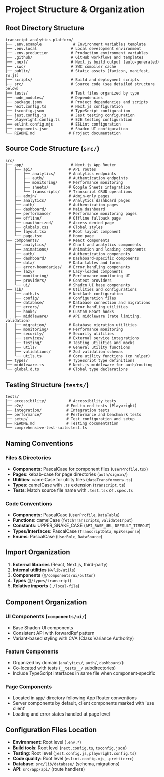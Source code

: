 # Project Structure & Organization

## Root Directory Structure

```
transcript-analytics-platform/
├── .env.example              # Environment variables template
├── .env.local               # Local development environment
├── .env.production          # Production environment variables
├── .github/                 # GitHub workflows and templates
├── .next/                   # Next.js build output (auto-generated)
├── .swc/                    # SWC compiler cache
├── public/                  # Static assets (favicon, manifest, sw.js)
├── scripts/                 # Build and deployment scripts
├── src/                     # Source code (see detailed structure below)
├── tests/                   # Test files organized by type
├── node_modules/            # Dependencies
├── package.json             # Project dependencies and scripts
├── next.config.ts           # Next.js configuration
├── tsconfig.json            # TypeScript configuration
├── jest.config.js           # Jest testing configuration
├── playwright.config.ts     # E2E testing configuration
├── eslint.config.mjs        # ESLint configuration
├── components.json          # Shadcn UI configuration
└── README.md               # Project documentation
```

## Source Code Structure (`src/`)

```
src/
├── app/                     # Next.js App Router
│   ├── api/                # API routes
│   │   ├── analytics/      # Analytics endpoints
│   │   ├── auth/           # Authentication endpoints  
│   │   ├── monitoring/     # Performance monitoring
│   │   ├── sheets/         # Google Sheets integration
│   │   └── transcripts/    # Transcript CRUD operations
│   ├── admin/              # Admin-only pages
│   ├── analytics/          # Analytics dashboard pages
│   ├── auth/               # Authentication pages
│   ├── dashboard/          # Main dashboard
│   ├── performance/        # Performance monitoring pages
│   ├── offline/            # Offline fallback page
│   ├── unauthorized/       # Access denied page
│   ├── globals.css         # Global styles
│   ├── layout.tsx          # Root layout component
│   └── page.tsx            # Home page
├── components/             # React components
│   ├── analytics/          # Chart and analytics components
│   ├── animations/         # Animation and loading components
│   ├── auth/               # Authentication components
│   ├── dashboard/          # Dashboard-specific components
│   ├── data/               # Data tables and forms
│   ├── error-boundaries/   # Error handling components
│   ├── lazy/               # Lazy-loaded components
│   ├── monitoring/         # Performance monitoring UI
│   ├── providers/          # Context providers
│   └── ui/                 # Shadcn UI base components
├── lib/                    # Utilities and configurations
│   ├── auth.ts             # NextAuth configuration
│   ├── config/             # Configuration files
│   ├── database/           # Database connection and migrations
│   ├── errors/             # Error handling utilities
│   ├── hooks/              # Custom React hooks
│   ├── middleware/         # API middleware (rate limiting, validation)
│   ├── migration/          # Database migration utilities
│   ├── monitoring/         # Performance monitoring
│   ├── security/           # Security utilities
│   ├── services/           # External service integrations
│   ├── testing/            # Testing utilities and mocks
│   ├── utils/              # General utility functions
│   ├── validations/        # Zod validation schemas
│   └── utils.ts            # Core utility functions (cn helper)
├── types/                  # TypeScript type definitions
├── middleware.ts           # Next.js middleware for auth/routing
└── global.d.ts             # Global type declarations
```

## Testing Structure (`tests/`)

```
tests/
├── accessibility/          # Accessibility tests
├── e2e/                   # End-to-end tests (Playwright)
├── integration/           # Integration tests
├── performance/           # Performance and benchmark tests
├── setup/                 # Test configuration and setup
├── README.md              # Testing documentation
└── comprehensive-test-suite.test.ts
```

## Naming Conventions

### Files & Directories
- **Components**: PascalCase for component files (`UserProfile.tsx`)
- **Pages**: kebab-case for page directories (`auth/signin/`)
- **Utilities**: camelCase for utility files (`dataTransformers.ts`)
- **Types**: camelCase with `.ts` extension (`transcript.ts`)
- **Tests**: Match source file name with `.test.tsx` or `.spec.ts`

### Code Conventions
- **Components**: PascalCase (`UserProfile`, `DataTable`)
- **Functions**: camelCase (`fetchTranscripts`, `validateInput`)
- **Constants**: UPPER_SNAKE_CASE (`API_BASE_URL`, `DEFAULT_TIMEOUT`)
- **Types/Interfaces**: PascalCase (`TranscriptData`, `ApiResponse`)
- **Enums**: PascalCase (`UserRole`, `DataSource`)

## Import Organization

1. **External libraries** (React, Next.js, third-party)
2. **Internal utilities** (`@/lib/utils`)
3. **Components** (`@/components/ui/button`)
4. **Types** (`@/types/transcript`)
5. **Relative imports** (`./local-file`)

## Component Organization

### UI Components (`components/ui/`)
- Base Shadcn UI components
- Consistent API with forwardRef pattern
- Variant-based styling with CVA (Class Variance Authority)

### Feature Components
- Organized by domain (`analytics/`, `auth/`, `dashboard/`)
- Co-located with tests (`__tests__/` subdirectories)
- Include TypeScript interfaces in same file when component-specific

### Page Components
- Located in `app/` directory following App Router conventions
- Server components by default, client components marked with 'use client'
- Loading and error states handled at page level

## Configuration Files Location

- **Environment**: Root level (`.env.*`)
- **Build tools**: Root level (`next.config.ts`, `tsconfig.json`)
- **Testing**: Root level (`jest.config.js`, `playwright.config.ts`)
- **Code quality**: Root level (`eslint.config.mjs`, `.prettierrc`)
- **Database**: `src/lib/database/` (schema, migrations)
- **API**: `src/app/api/` (route handlers)